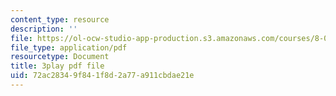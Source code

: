 ```yaml
---
content_type: resource
description: ''
file: https://ol-ocw-studio-app-production.s3.amazonaws.com/courses/8-04-quantum-physics-i-spring-2016/72ac28349f841f8d2a77a911cbdae21e_jd4es6Bo600.pdf
file_type: application/pdf
resourcetype: Document
title: 3play pdf file
uid: 72ac2834-9f84-1f8d-2a77-a911cbdae21e
---
```

